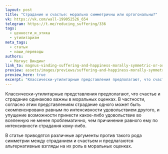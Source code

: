 ```yaml
---
layout: post
title: "Страдание и счастье: морально симметричны или ортогональны?"
vk: https://vk.com/wall-199052526_654
telegram: https://t.me/reducing_suffering/336
tags:
  - ценности_и_этика
  - утилитаризм
meta_tags:
  - статьи
  - наши_переводы
authors:
  - Магнус Виндинг
link_to: magnus-vinding-suffering-and-happiness-morally-symmetric-or-orthogonal.html
preview: assets/images/previews/suffering-and-happiness-morally-symmetric-or-orthogonal.png
preview_here: true
excerpt: "Классически-утилитарные представления предполагают, что счастье и страдание одинаково важны в моральных оценках. В частности, согласно этим представлениям страдание одного может быть скомпенсировано равным по интенсивности удовольствием другого, и упущение возможности принести какое-либо удовольствие во вселенную не менее проблематично, чем причинение равного ему по интенсивности страдания кому-либо. В статье приводятся различные аргументы против такого рода симметрии между страданием и счастьем и предлагаются альтернативные взгляды на их роль в моральных оценках."
---
```

Классически-утилитарные представления предполагают, что счастье и страдание одинаково важны в моральных оценках. В частности, согласно этим представлениям страдание одного может быть скомпенсировано равным по интенсивности удовольствием другого, и упущение возможности принести какое-либо удовольствие во вселенную не менее проблематично, чем причинение равного ему по интенсивности страдания кому-либо.

В статье приводятся различные аргументы против такого рода симметрии между страданием и счастьем и предлагаются альтернативные взгляды на их роль в моральных оценках.
